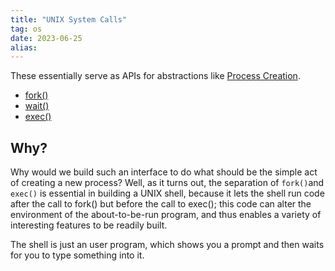 ```yaml
---
title: "UNIX System Calls"
tag: os
date: 2023-06-25
alias:
---
```


These essentially serve as APIs for abstractions like [Process Creation](OS/Process%20Creation.md).

- [fork()](OS/fork().md)
- [wait()](OS/wait().md)
- [exec()](OS/exec().md)

## Why?
Why would we build such an interface to do what should be the simple act of creating a new process? Well, as it turns out, the separation of `fork()`and `exec()` is essential in building a UNIX shell, because it lets the shell run code after the call to fork() but before the call to exec(); this code can alter the environment of the about-to-be-run program, and thus enables a variety of interesting features to be readily built.

The shell is just an user program, which shows you a prompt and then waits for you to type something into it.